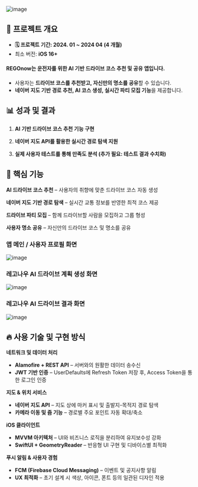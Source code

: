 
![image](https://github.com/user-attachments/assets/5d03dff3-e4d6-4ded-8a42-0ab154bd7e42)

## 📌 프로젝트 개요
- **🗓️ 프로젝트 기간: 2024. 01 ~ 2024 04 (4 개월)**
- 최소 버전: **iOS 16+**

#### REGOnow는 **운전자를 위한 AI 기반 드라이브 코스 추천 및 공유 앱**입니다.   
- 사용자는 **드라이브 코스를 추천받고, 자신만의 명소를 공유**할 수 있습니다.
- **네이버 지도 기반 경로 추천, AI 코스 생성, 실시간 파티 모집 기능**을 제공합니다.





## 📊 **성과 및 결과**
1. **AI 기반 드라이브 코스 추천 기능 구현**

2. **네이버 지도 API를 활용한 실시간 경로 탐색 지원**

3. **실제 사용자 테스트를 통해 만족도 분석 (추가 필요: 테스트 결과 수치화)**

## 🎯 **핵심 기능**

**AI 드라이브 코스 추천** – 사용자의 취향에 맞춘 드라이브 코스 자동 생성

**네이버 지도 기반 경로 탐색** – 실시간 교통 정보를 반영한 최적 코스 제공

**드라이브 파티 모집** – 함께 드라이브할 사람을 모집하고 그룹 형성

**사용자 명소 공유** – 자신만의 드라이브 코스 및 명소를 공유

### 앱 메인 / 사용자 프로필 화면


![image](https://github.com/user-attachments/assets/127ad073-d4aa-4fb9-afc8-20b1b739c4da)


### 레고나우 AI 드라이브 계획 생성 화면

![image](https://github.com/user-attachments/assets/a33d6b98-37eb-4b48-adcd-563d83491707)


### 레고나우 AI 드라이브 결과 화면

![image](https://github.com/user-attachments/assets/0ffd04ac-8b44-412c-b762-f93acae2891b)

  

## 🔥 **사용 기술 및 구현 방식**

**네트워크 및 데이터 처리**

- **Alamofire + REST API** – 서버와의 원활한 데이터 송수신
- **JWT 기반 인증** – UserDefaults에 Refresh Token 저장 후, Access Token을 통한 로그인 인증

**지도 & 위치 서비스**

- **네이버 지도 API** – 지도 상에 마커 표시 및 출발지-목적지 경로 탐색
- **카메라 이동 및 줌 기능** – 경로별 주요 포인트 자동 확대/축소

**iOS 클라이언트**

- **MVVM 아키텍처** – UI와 비즈니스 로직을 분리하여 유지보수성 강화
- **SwiftUI + GeometryReader** – 반응형 UI 구현 및 디바이스별 최적화

**푸시 알림 & 사용자 경험**

- **FCM (Firebase Cloud Messaging)** – 이벤트 및 공지사항 알림
- **UX 최적화** – 초기 설계 시 색상, 아이콘, 폰트 등의 일관된 디자인 적용

